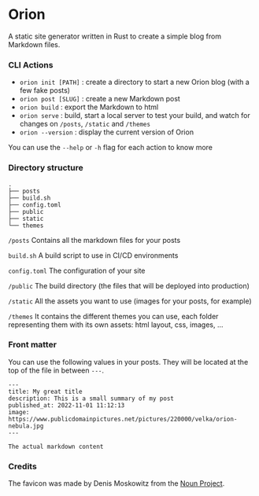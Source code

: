 Orion
=====

A static site generator written in Rust to create a simple blog from Markdown files.

### CLI Actions
* `orion init [PATH]` : create a directory to start a new Orion blog (with a few fake posts)
* `orion post [SLUG]` : create a new Markdown post
* `orion build` : export the Markdown to html
* `orion serve` : build, start a local server to test your build, and watch for changes on `/posts`, `/static` and `/themes`
* `orion --version` : display the current version of Orion

You can use the `--help` or `-h` flag for each action to know more

### Directory structure
```
.
├── posts
├── build.sh
├── config.toml
├── public
├── static
└── themes
``` 

`/posts`
Contains all the markdown files for your posts

`build.sh`
A build script to use in CI/CD environments

`config.toml`
The configuration of your site

`/public`
The build directory (the files that will be deployed into production)

`/static`
All the assets you want to use (images for your posts, for example)

`/themes`
It contains the different themes you can use, each folder representing them with its own assets: html layout, css, images, ...

### Front matter
You can use the following values in your posts. They will be located at the top of the file in between `---`.

```
---
title: My great title
description: This is a small summary of my post
published_at: 2022-11-01 11:12:13
image: https://www.publicdomainpictures.net/pictures/220000/velka/orion-nebula.jpg
---

The actual markdown content
```

### Credits 

The favicon was made by Denis Moskowitz from the [Noun Project](https://thenounproject.com/term/orion/868269/).
